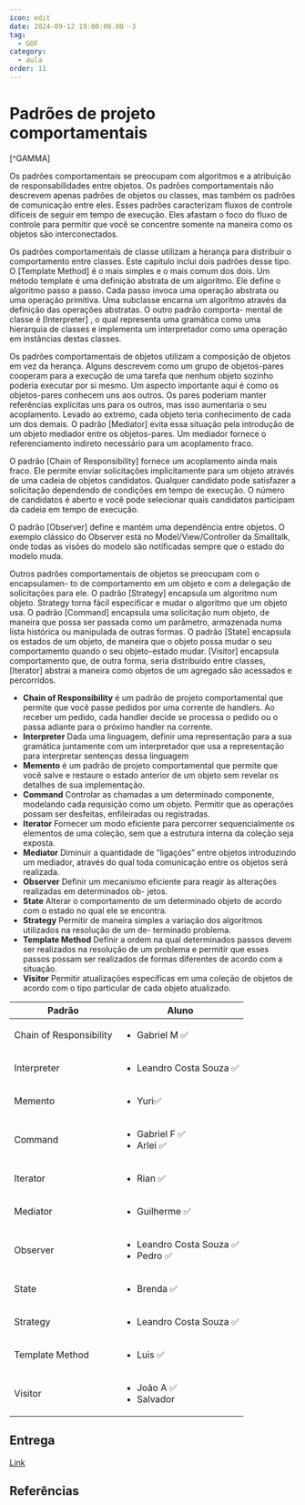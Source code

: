 ```yaml
---
icon: edit
date: 2024-09-12 19:00:00.00 -3
tag:
  - GOF
category:
  - aula
order: 11
---
```


# Padrões de projeto comportamentais

[^GAMMA]

Os padrões comportamentais se preocupam com algoritmos e a atribuição de responsabilidades entre objetos. Os padrões comportamentais não descrevem apenas padrões de objetos ou classes, mas também os padrões de comunicação entre eles. Esses padrões caracterizam fluxos de controle difíceis de seguir em tempo de execução. Eles afastam o foco do fluxo de controle para permitir que você se concentre somente na maneira como os objetos são interconectados.

Os padrões comportamentais de classe utilizam a herança para distribuir o comportamento entre classes. Este capítulo inclui dois padrões desse tipo. O [Template Method] é o mais simples e o mais comum dos dois. Um método template é uma definição abstrata de um algoritmo. Ele define o algoritmo passo a passo. Cada passo invoca uma operação abstrata ou uma operação primitiva. Uma subclasse encarna um algoritmo através da definição das operações abstratas. O outro padrão comporta- mental de classe é [Interpreter] , o qual representa uma gramática como uma hierarquia de classes e implementa um interpretador como uma operação em instâncias destas classes.

Os padrões comportamentais de objetos utilizam a composição de objetos em vez da herança. Alguns descrevem como um grupo de objetos-pares cooperam para a execução de uma tarefa que nenhum objeto sozinho poderia executar por si mesmo. Um aspecto importante aqui é como os objetos-pares conhecem uns aos outros. Os pares poderiam manter referências explícitas uns para os outros, mas isso aumentaria o seu acoplamento. Levado ao extremo, cada objeto teria conhecimento de cada um dos demais. O padrão [Mediator] evita essa situação pela introdução de um objeto mediador entre os objetos-pares. Um mediador fornece o referenciamento indireto necessário para um acoplamento fraco.

O padrão [Chain of Responsibility] fornece um acoplamento ainda mais fraco. Ele permite enviar solicitações implicitamente para um objeto através de uma cadeia de objetos candidatos. Qualquer candidato pode satisfazer a solicitação dependendo de condições em tempo de execução. O número de candidatos é aberto e você pode selecionar quais candidatos participam da cadeia em tempo de execução.

O padrão [Observer]  define e mantém uma dependência entre objetos. O exemplo clássico do Observer está no Model/View/Controller da Smalltalk, onde todas as visões do modelo são notificadas sempre que o estado do modelo muda.

Outros padrões comportamentais de objetos se preocupam com o encapsulamen- to de comportamento em um objeto e com a delegação de solicitações para ele. O padrão [Strategy] encapsula um algoritmo num objeto. Strategy torna fácil especificar e mudar o algoritmo que um objeto usa. O padrão [Command] encapsula uma solicitação num objeto, de maneira que possa ser passada como um parâmetro, armazenada numa lista histórica ou manipulada de outras formas. O padrão [State] encapsula os estados de um objeto, de maneira que o objeto possa mudar o seu comportamento quando o seu objeto-estado mudar. [Visitor]  encapsula comportamento que, de outra forma, seria distribuído entre classes, [Iterator] abstrai a maneira como objetos de um agregado são acessados e percorridos.

- **Chain of Responsibility** é um padrão de projeto comportamental que permite que você passe pedidos por uma corrente de handlers. Ao receber um pedido, cada handler decide se processa o pedido ou o passa adiante para o próximo handler na corrente.
- **Interpreter** Dada uma linguagem, definir uma representação para a sua gramática juntamente com um interpretador que usa a representação para interpretar sentenças dessa linguagem
- **Memento** é um padrão de projeto comportamental que permite que você salve e restaure o estado anterior de um objeto sem revelar os detalhes de sua implementação.
- **Command** Controlar as chamadas a um determinado componente, modelando cada requisição como um objeto. Permitir que as operações possam ser desfeitas, enfileiradas ou registradas.
- **Iterator** Fornecer um modo eficiente para percorrer sequencialmente os elementos de uma coleção, sem que a estrutura interna da coleção seja exposta.
- **Mediator** Diminuir a quantidade de “ligações” entre objetos introduzindo um mediador, através do qual toda comunicação entre os objetos será realizada.
- **Observer** Definir um mecanismo eficiente para reagir às alterações realizadas em determinados ob- jetos.
- **State** Alterar o comportamento de um determinado objeto de acordo com o estado no qual ele se encontra.
- **Strategy** Permitir de maneira simples a variação dos algoritmos utilizados na resolução de um de- terminado problema.
- **Template Method** Definir a ordem na qual determinados passos devem ser realizados na resolução de um problema e permitir que esses passos possam ser realizados de formas diferentes de acordo com a situação.
- **Visitor** Permitir atualizações específicas em uma coleção de objetos de acordo com o tipo particular de cada objeto atualizado.

| Padrão                  | Aluno                                                   |
| ----------------------- | ------------------------------------------------------- |
| Chain of Responsibility | <ul><li>Gabriel M ✅ </li></ul>                          |
| Interpreter             | <ul><li>Leandro Costa Souza ✅</li></ul>                 |
| Memento                 | <ul><li>Yuri✅ </li></ul>                                |
| Command                 | <ul><li>Gabriel F ✅  </li><li>Arlei ✅ </li></ul>        |
| Iterator                | <ul><li>Rian ✅ </li></ul>                               |
| Mediator                | <ul><li>Guilherme ✅ </li></ul>                          |
| Observer                | <ul><li>Leandro Costa Souza ✅</li><li>Pedro ✅</li></ul> |
| State                   | <ul><li>Brenda ✅</li></ul>                              |
| Strategy                | <ul><li>Leandro Costa Souza ✅</li></ul>                 |
| Template Method         | <ul><li>Luis ✅ </li></ul>                               |
| Visitor                 | <ul><li>João A ✅ </li> <li>Salvador </li> </ul>         |



## Entrega

[Link](https://classroom.github.com/a/4cjTeZhs)




## Referências

<!-- @include: ../../includes/bib.md -->
